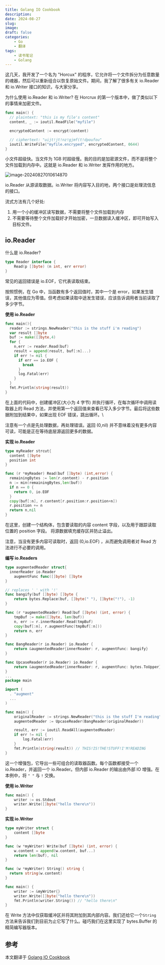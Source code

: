 ```yaml
---
title: Golang IO Cookbook
description: 
date: 2024-08-27
slug: 
image: 
draft: false
categories:
    - Go
    - 翻译
tags:
    - 读书笔记
    - Golang
---
```




这几天，我开发了一个名为 "Horcux" 的程序，它允许将一个文件拆分为任意数量的魂器，然后可以重新组合以恢复原始文件。期间，我了解了很多有关 io.Reader 和 io.Writer 接口的知识，与大家分享。

为什么使用 io.Reader 和 io.Writer? 在 Horcrux 的第一个版本中，做了类似以下的事情来加密文件。

```go
func main() {
  // plaintext: "this is my file's content"
  content, _ := ioutil.ReadFile("myfile")

  encryptedContent := encrypt(content)

  // ciphertext: "uijt!jt!nz!gjmf(t!dpoufou"
  ioutil.WriteFile("myfile.encryped", encryptedContent, 0644)
}
```

小文件超级快。当文件为 1GB 时超级慢。我的目的是加密源文件，而不是将整个文件加载到内存中。这就是 io.Reader 和 io.Writer 发挥作用的地方。

 ![image-20240827010614870](http://img.golang.space/img-1724691975028.png)

io.Reader 从源读取数据。io.Writer 将内容写入目的地，两个接口是处理流信息的接口。

流式方法有几个好处:

1. 用一个小的缓冲区读写数据，不需要将整个文件加载到内存
2. 不需要等待整个文件加载好才开始加密，一旦数据读入缓冲区，即可开始写入目标文件。

## io.Reader

什么是 io.Reader? 

```go
type Reader interface {
    Read(p []byte) (n int, err error)
}
```

常见的返回错误是 io.EOF，它代表读取结束。

按照惯例，在 Go 中，当函数有多个返回值时，其中一个是 error，如果发生错误，其他值应为零值。但考虑如果读取中途发生错误，应该告诉调用者当前读取了多少字节。

**使用 io.Reader**

```go
func main(){
  reader := strings.NewReader("this is the stuff i'm reading")
  var result []byte
  buf := make([]byte,4)
  for {
    n,err := reader.Read(buf)
    result = append(result, buf[:n]...)
    if err != nil {
      if err == io.EOF {
        break
      }
      log.Fatal(err)
    }
  }
  fmt.Println(string(result))
}
```

在上面的代码中，创建缓冲区(大小为 4 字节) 并执行循环，在每次循环中调用读取器上的 Read 方法，并使用第一个返回值来查看已写入多少字节。最后将这些数据附加到结果中，如果出现 EOF 错误，跳出循环。\

注意有一个点是先处理数据，再处理错误。返回 (0,nil) 并不意味着没有更多内容可读，可能是正在等待底层源返回更多的数据。

**实现 io.Reader**

```go
type myReader strcut{
  content []byte
  position int
}

func (r *myReader) Read(buf []byte) (int,error) {
  remainingBytes := len(r.content) - r.position
  n := min(remainingBytes,len(buf))
  if n == 0 {
    return 0, io.EOF
  }
  copy(buf[:n], r.content[r.position:r.position+n])
  r.position += n
  return n,nil
}
```

在这里，创建一个结构体，包含要读取的内容 content 字段，以及用于跟踪读取位置的 position 字段。 将源数据填充缓存区并防止溢出。

注意，当没有更多内容可读取时，返回 (0,io.EOF) ，从而避免调用者对 Read 方法进行不必要的调用。

**编写 io.Readers**

```go
type augmentedReader struct{
  innerReader io.Reader
	augmentFunc func([]byte) []byte
}

// replaces ' ' with '!'
func bangify(buf []byte) []byte {
	return bytes.Replace(buf, []byte(" "), []byte("!"), -1)
}

func (r *augmentedReader) Read(buf []byte) (int, error) {
	tmpBuf := make([]byte, len(buf))
	n, err := r.innerReader.Read(tmpBuf)
	copy(buf[:n], r.augmentFunc(tmpBuf[:n]))
	return n, err
}

func BangReader(r io.Reader) io.Reader {
	return &augmentedReader{innerReader: r, augmentFunc: bangify}
}

func UpcaseReader(r io.Reader) io.Reader {
	return &augmentedReader{innerReader: r, augmentFunc: bytes.ToUpper}
}
...
package main

import (
  . "augment"
  ...
)

func main() {
	originalReader := strings.NewReader("this is the stuff I'm reading")
	augmentedReader := UpcaseReader(BangReader(originalReader))

	result, err := ioutil.ReadAll(augmentedReader)
	if err != nil {
		log.Fatal(err)
	}
	fmt.Println(string(result)) // THIS!IS!THE!STUFF!I'M!READING
}
```

这一个增强包，它导出一些可组合的读取器函数。每个函数都接受一个 io.Reader，并返回一个 io.Reader。但内部 io.Reader 的输出由外部 IO 增强。在本例中，将 `" "` 与 `!` 交换。

**使用 io.Writer**

```go
func main() {
	writer := os.Stdout
	writer.Write([]byte("hello there\n"))
}
```

**实现 io.Writer**

```go
type myWriter struct {
	content []byte
}

func (w *myWriter) Write(buf []byte) (int, error) {
	w.content = append(w.content, buf...)
	return len(buf), nil
}

func (w *myWriter) String() string {
  return string(w.content)
}

func main() {
	writer := &myWriter{}
	writer.Write([]byte("hello there\n"))
	fmt.Println(writer.String()) // "hello there\n"
}
```

在 Write 方法中仅获取缓冲区并将其附加到其内部内容。我们还给它一个`String`方法来告诉我们到目前为止它写了什么。碰巧我们在这里实现了 bytes.Buffer 的精简编写器版本。









## 参考

本文翻译于 [Golang IO Cookbook](https://jesseduffield.com/Golang-IO-Cookbook/)